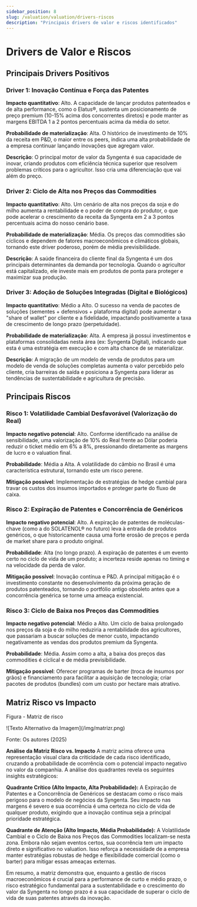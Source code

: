 ```yaml
---
sidebar_position: 8
slug: /valuation/valuation/drivers-riscos
description: "Principais drivers de valor e riscos identificados"
---
```


# Drivers de Valor e Riscos

## Principais Drivers Positivos

### Driver 1:  Inovação Contínua e Força das Patentes

**Impacto quantitativo**: Alto. A capacidade de lançar produtos patenteados e de alta performance, como o Elatus®, sustenta um posicionamento de preço premium (10-15% acima dos concorrentes diretos) e pode manter as margens EBITDA 1 a 2 pontos percentuais acima da média do setor.

**Probabilidade de materialização**: Alta. O histórico de investimento de 10% da receita em P&D, o maior entre os peers, indica uma alta probabilidade de a empresa continuar lançando inovações que agregam valor.

**Descrição**: O principal motor de valor da Syngenta é sua capacidade de inovar, criando produtos com eficiência técnica superior que resolvem problemas críticos para o agricultor. Isso cria uma diferenciação que vai além do preço.

### Driver 2: Ciclo de Alta nos Preços das Commodities

**Impacto quantitativo**: Alto. Um cenário de alta nos preços da soja e do milho aumenta a rentabilidade e o poder de compra do produtor, o que pode acelerar o crescimento da receita da Syngenta em 2 a 3 pontos percentuais acima do nosso cenário base.

**Probabilidade de materialização**: Média. Os preços das commodities são cíclicos e dependem de fatores macroeconômicos e climáticos globais, tornando este driver poderoso, porém de média previsibilidade.

**Descrição**: A saúde financeira do cliente final da Syngenta é um dos principais determinantes da demanda por tecnologia. Quando o agricultor está capitalizado, ele investe mais em produtos de ponta para proteger e maximizar sua produção.

### Driver 3: Adoção de Soluções Integradas (Digital e Biológicos)

**Impacto quantitativo**: Médio a Alto. O sucesso na venda de pacotes de soluções (sementes + defensivos + plataforma digital) pode aumentar o "share of wallet" por cliente e a fidelidade, impactando positivamente a taxa de crescimento de longo prazo (perpetuidade).

**Probabilidade de materialização**: Alta. A empresa já possui investimentos e plataformas consolidadas nesta área (ex: Syngenta Digital), indicando que esta é uma estratégia em execução e com alta chance de se materializar.

**Descrição**: A migração de um modelo de venda de produtos para um modelo de venda de soluções completas aumenta o valor percebido pelo cliente, cria barreiras de saída e posiciona a Syngenta para liderar as tendências de sustentabilidade e agricultura de precisão.

## Principais Riscos

### Risco 1: Volatilidade Cambial Desfavorável (Valorização do Real)

**Impacto negativo potencial**:  Alto. Conforme identificado na análise de sensibilidade, uma valorização de 10% do Real frente ao Dólar poderia reduzir o ticket médio em 6% a 8%, pressionando diretamente as margens de lucro e o valuation final.

**Probabilidade**: Média a Alta. A volatilidade do câmbio no Brasil é uma característica estrutural, tornando este um risco perene.

**Mitigação possível**: Implementação de estratégias de hedge cambial para travar os custos dos insumos importados e proteger parte do fluxo de caixa.

### Risco 2: Expiração de Patentes e Concorrência de Genéricos

**Impacto negativo potencial**: Alto. A expiração de patentes de moléculas-chave (como a do SOLATENOL® no futuro) leva à entrada de produtos genéricos, o que historicamente causa uma forte erosão de preços e perda de market share para o produto original.

**Probabilidade**: Alta (no longo prazo). A expiração de patentes é um evento certo no ciclo de vida de um produto; a incerteza reside apenas no timing e na velocidade da perda de valor.

**Mitigação possível**: Inovação contínua e P&D. A principal mitigação é o investimento constante no desenvolvimento da próxima geração de produtos patenteados, tornando o portfólio antigo obsoleto antes que a concorrência genérica se torne uma ameaça existencial.

### Risco 3: Ciclo de Baixa nos Preços das Commodities

**Impacto negativo potencial**: Médio a Alto. Um ciclo de baixa prolongado nos preços da soja e do milho reduziria a rentabilidade dos agricultores, que passariam a buscar soluções de menor custo, impactando negativamente as vendas dos produtos premium da Syngenta.

**Probabilidade**:  Média. Assim como a alta, a baixa dos preços das commodities é cíclical e de média previsibilidade.

**Mitigação possível**: Oferecer programas de barter (troca de insumos por grãos) e financiamento para facilitar a aquisição de tecnologia; criar pacotes de produtos (bundles) com um custo por hectare mais atrativo.

## Matriz Risco vs Impacto

<p style={{ textAlign: 'center' }}>Figura  - Matriz de risco</p>
<div style={{ margin: 25, textAlign: 'center' }}>
    ![Texto Alternativo da Imagem](/img/matrizr.png)
</div>
<p style={{ textAlign: 'center' }}>Fonte: Os autores (2025)</p>


**Análise da Matriz Risco vs. Impacto**
A matriz acima oferece uma representação visual clara da criticidade de cada risco identificado, cruzando a probabilidade de ocorrência com o potencial impacto negativo no valor da companhia. A análise dos quadrantes revela os seguintes insights estratégicos:

**Quadrante Crítico (Alto Impacto, Alta Probabilidade):** A Expiração de Patentes e a Concorrência de Genéricos se destacam como o risco mais perigoso para o modelo de negócios da Syngenta. Seu impacto nas margens é severo e sua ocorrência é uma certeza no ciclo de vida de qualquer produto, exigindo que a inovação contínua seja a principal prioridade estratégica.

**Quadrante de Atenção (Alto Impacto, Média Probabilidade):** A Volatilidade Cambial e o Ciclo de Baixa nos Preços das Commodities localizam-se nesta zona. Embora não sejam eventos certos, sua ocorrência tem um impacto direto e significativo no valuation. Isso reforça a necessidade de a empresa manter estratégias robustas de hedge e flexibilidade comercial (como o barter) para mitigar essas ameaças externas.

Em resumo, a matriz demonstra que, enquanto a gestão de riscos macroeconômicos é crucial para a performance de curto e médio prazo, o risco estratégico fundamental para a sustentabilidade e o crescimento do valor da Syngenta no longo prazo é a sua capacidade de superar o ciclo de vida de suas patentes através da inovação.